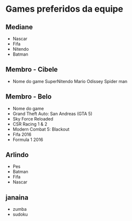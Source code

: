 # Games preferidos da equipe

## Mediane 
* Nascar
* Fifa
* Nitendo
* Batman

## Membro - Cibele
* Nome do game
SuperNitendo
Mario Odissey
Spider man

## Membro - Belo
* Nome do game
* Grand Theft Auto: San Andreas (GTA 5)
* Sky Force Reloaded
* CSR Racing 1 & 2
* Modern Combat 5: Blackout
* Fifa 2016
* Formula 1 2016 

## Arlindo

* Pes
* Batman
* Fifa
* Nascar

## janaina
* zumba
* sudoku